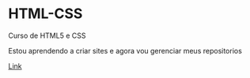 # HTML-CSS
 Curso de HTML5 e CSS

 Estou aprendendo a criar sites e agora vou gerenciar meus repositorios

<a href="Exercicios/EX 027/mq002/index.html">Link</a>